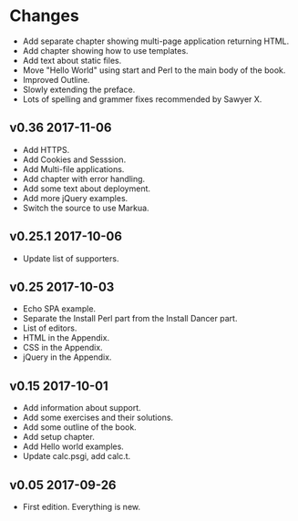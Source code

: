 # Changes

* Add separate chapter showing multi-page application returning HTML.
* Add chapter showing how to use templates.
* Add text about static files.
* Move "Hello World" using start and Perl to the main body of the book.
* Improved Outline.
* Slowly extending the preface.
* Lots of spelling and grammer fixes recommended by Sawyer X.

## v0.36 2017-11-06

* Add HTTPS.
* Add Cookies and Sesssion.
* Add Multi-file applications.
* Add chapter with error handling.
* Add some text about deployment.
* Add more jQuery examples.
* Switch the source to use Markua.

## v0.25.1 2017-10-06

* Update list of supporters.

## v0.25 2017-10-03

* Echo SPA example.
* Separate the Install Perl part from the Install Dancer part.
* List of editors.
* HTML in the Appendix.
* CSS in the Appendix.
* jQuery in the Appendix.

## v0.15 2017-10-01

* Add information about support.
* Add some exercises and their solutions.
* Add some outline of the book.
* Add setup chapter.
* Add Hello world examples.
* Update calc.psgi, add calc.t.

## v0.05 2017-09-26

* First edition. Everything is new.

